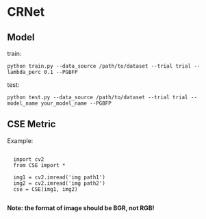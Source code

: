 # CRNet
## Model
train:

`python train.py --data_source /path/to/dataset --trial trial --lambda_perc 0.1 --PGBFP`

test:

`python test.py --data_source /path/to/dataset --trial trial --model_name your_model_name --PGBFP`

## CSE Metric
Example:

```

  import cv2
  from CSE import *
     
  img1 = cv2.imread('img path1')
  img2 = cv2.imread('img path2')
  cse = CSE(img1, img2)
  
```

**Note: the format of image should be BGR, not RGB!**
